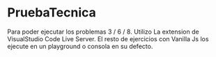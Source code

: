 # PruebaTecnica

Para poder ejecutar los problemas 3 / 6 / 8. Utilizo La extension de VisualStudio Code Live Server.
El resto de ejercicios con Vanilla Js los ejecute en un playground o consola en su defecto.
